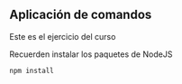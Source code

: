 ## Aplicación de comandos 

Este es el ejercicio del curso


Recuerden instalar los paquetes de NodeJS

```
npm install
```